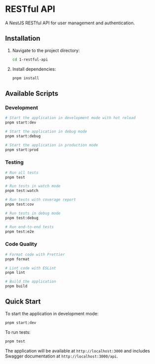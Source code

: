 # RESTful API

A NestJS RESTful API for user management and authentication.

## Installation

1. Navigate to the project directory:
   ```bash
   cd 1-restful-api
   ```

2. Install dependencies:
   ```bash
   pnpm install
   ```

## Available Scripts

### Development

```bash
# Start the application in development mode with hot reload
pnpm start:dev

# Start the application in debug mode
pnpm start:debug

# Start the application in production mode
pnpm start:prod
```

### Testing

```bash
# Run all tests
pnpm test

# Run tests in watch mode
pnpm test:watch

# Run tests with coverage report
pnpm test:cov

# Run tests in debug mode
pnpm test:debug

# Run end-to-end tests
pnpm test:e2e
```

### Code Quality

```bash
# Format code with Prettier
pnpm format

# Lint code with ESLint
pnpm lint

# Build the application
pnpm build
```

## Quick Start

To start the application in development mode:
```bash
pnpm start:dev
```

To run tests:
```bash
pnpm test
```

The application will be available at `http://localhost:3000` and includes Swagger documentation at `http://localhost:3000/api`.
